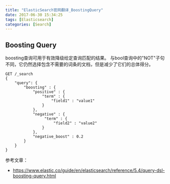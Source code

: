 ```yaml
---
title: "ElasticSearch官网翻译_BoostingQuery"
date: 2017-06-30 15:34:25
tags: [Elasticsearch]
categories: [Search]
---
```


## Boosting Query

boosting查询可用于有效降级给定查询匹配的结果。 与bool查询中的"NOT"子句不同，它仍然选择包含不需要的词条的文档，但是减少了它们的总体得分。

```
GET /_search
{
    "query": {
        "boosting" : {
            "positive" : {
                "term" : {
                    "field1" : "value1"
                }
            },
            "negative" : {
                 "term" : {
                     "field2" : "value2"
                }
            },
            "negative_boost" : 0.2
        }
    }
}
```

参考文章：

- https://www.elastic.co/guide/en/elasticsearch/reference/5.4/query-dsl-boosting-query.html
